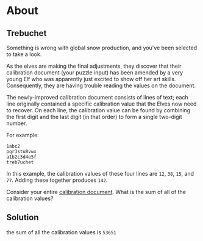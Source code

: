 # About

## Trebuchet

Something is wrong with global snow production, and you've been selected to take a look.

As the elves are making the final adjustments, they discover that their calibration document (your puzzle input) has been amended by a very young Elf who was apparently just excited to show off her art skills. Consequently, they are having trouble reading the values on the document.

The newly-improved calibration document consists of lines of text; each line originally contained a specific calibration value that the Elves now need to recover. On each line, the calibration value can be found by combining the first digit and the last digit (in that order) to form a single two-digit number.

For example:
```
1abc2
pqr3stu8vwx
a1b2c3d4e5f
treb7uchet
```

In this example, the calibration values of these four lines are `12`, `38`, `15`, and `77`. Adding these together produces `142`.

Consider your entire [calibration document](./calibrationDocument.txt). What is the sum of all of the calibration values?

## Solution

the sum of all the calibration values is `53651`
